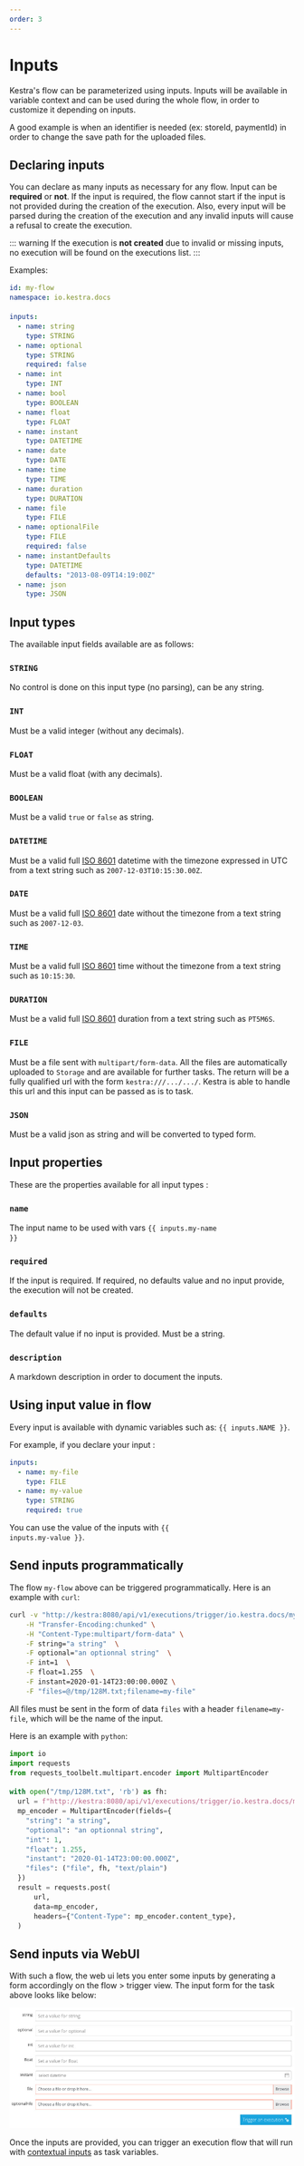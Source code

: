 ```yaml
---
order: 3
---
```

# Inputs

Kestra's flow can be parameterized using inputs. Inputs will be available in variable context and can be used during the whole flow, in order to customize it depending on inputs.

A good example is when an identifier is needed (ex: storeId, paymentId) in order to change the save path for the uploaded files.

## Declaring inputs

You can declare as many inputs as necessary for any flow. Input can be **required** or **not**.
If the input is required, the flow cannot start if the input is not provided during the creation of the execution.
Also, every input will be parsed during the creation of the execution and any invalid inputs will cause a refusal to create the execution.

::: warning
If the execution is **not created** due to invalid or missing inputs, no execution will be found on the executions list.
:::

Examples:
```yaml
id: my-flow
namespace: io.kestra.docs

inputs:
  - name: string
    type: STRING
  - name: optional
    type: STRING
    required: false
  - name: int
    type: INT
  - name: bool
    type: BOOLEAN
  - name: float
    type: FLOAT
  - name: instant
    type: DATETIME
  - name: date
    type: DATE
  - name: time
    type: TIME
  - name: duration
    type: DURATION
  - name: file
    type: FILE
  - name: optionalFile
    type: FILE
    required: false
  - name: instantDefaults
    type: DATETIME
    defaults: "2013-08-09T14:19:00Z"
  - name: json
    type: JSON
```

## Input types
The available input fields available are as follows:

### `STRING`
No control is done on this input type (no parsing), can be any string.

### `INT`
Must be a valid integer (without any decimals).

### `FLOAT`
Must be a valid float (with any decimals).

### `BOOLEAN`
Must be a valid `true` or `false` as string.

### `DATETIME`
Must be a valid full [ISO 8601](https://en.wikipedia.org/wiki/ISO_8601) datetime with the timezone expressed in UTC from a text string such as
`2007-12-03T10:15:30.00Z`.

### `DATE`
Must be a valid full [ISO 8601](https://en.wikipedia.org/wiki/ISO_8601) date without the timezone from a text string such as `2007-12-03`.

### `TIME`
Must be a valid full [ISO 8601](https://en.wikipedia.org/wiki/ISO_8601) time without the timezone from a text string such as `10:15:30`.

### `DURATION`
Must be a valid full [ISO 8601](https://en.wikipedia.org/wiki/ISO_8601) duration from a text string such as `PT5M6S`.

### `FILE`
Must be a file sent with `multipart/form-data`. All the files are automatically uploaded to `Storage` and are available for further tasks. The return will be a fully qualified url with the form `kestra:///.../.../`. Kestra is able to handle this url and this input can be passed as is to task.

### `JSON`
Must be a valid json as string and will be converted to typed form.

## Input properties
These are the properties available for all input types :

### `name`
The input name to be used with vars <code v-pre>{{ inputs.my-name }}</code>


### `required`
If the input is required. If required, no defaults value and no input provide, the execution will not be created.

### `defaults`
The default value if no input is provided. Must be a string.

### `description`
A markdown description in order to document the inputs.


## Using input value in flow

Every input is available with dynamic variables such as: <code v-pre>{{ inputs.NAME }}</code>.

For example, if you declare your input :
```yaml
inputs:
  - name: my-file
    type: FILE
  - name: my-value
    type: STRING
    required: true
```

You can use the value of the inputs with <code v-pre>{{ inputs.my-value }}</code>.


## Send inputs programmatically
The flow `my-flow` above can be triggered programmatically. Here is an example with `curl`:
```bash
curl -v "http://kestra:8080/api/v1/executions/trigger/io.kestra.docs/my-flow" \
    -H "Transfer-Encoding:chunked" \
    -H "Content-Type:multipart/form-data" \
    -F string="a string"  \
    -F optional="an optionnal string"  \
    -F int=1  \
    -F float=1.255  \
    -F instant=2020-01-14T23:00:00.000Z \
    -F "files=@/tmp/128M.txt;filename=my-file"
```

All files must be sent in the form  of data `files` with a header `filename=my-file`, which will be the name of the input.

Here is an example with `python`:
```python
import io
import requests
from requests_toolbelt.multipart.encoder import MultipartEncoder

with open("/tmp/128M.txt", 'rb') as fh:
  url = f"http://kestra:8080/api/v1/executions/trigger/io.kestra.docs/my-flow"
  mp_encoder = MultipartEncoder(fields={
    "string": "a string",
    "optional": "an optionnal string",
    "int": 1,
    "float": 1.255,
    "instant": "2020-01-14T23:00:00.000Z",
    "files": ("file", fh, "text/plain")
  })
  result = requests.post(
      url,
      data=mp_encoder,
      headers={"Content-Type": mp_encoder.content_type},
  )
```

## Send inputs via WebUI
With such a flow, the web ui lets you enter some inputs by generating a form accordingly on the flow > trigger view. The input form for the task above looks like below:

![Flow inputs](./assets/inputs.jpg)

Once the inputs are provided, you can trigger an execution flow that will run with [contextual inputs](/docs/dynamic-fields) as task variables.
